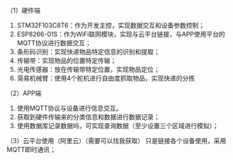 （1）硬件端
1.	STM32F103C8T6：作为开发主控，实现数据交互和设备参数控制；
2.	ESP8266-01S：作为WiFi联网模块，实现与云平台链接，与APP使用平台的MQTT协议进行数据交互；
3.	条形码识别：实现快递物品特定信息的识别和提取；
4.	传输带：实现物品的位置特定传输；
5.	光电传感器：放在传输带特定位置，实现物品定位；
6.	简易机械臂：使用4个舵机进行自由度抓取物品，实现快递的分拣

（2）APP端
1.	使用MQTT协议与设备进行信息交互。
2.	获取到硬件传输来的分类信息和数据进行数据记录；
3.	使用数据库记录数据吗，可实现查询数据（至少设置三个区域进行模拟）；

（3）云平台使用（阿里云）（需要可以找我获取）
只是链接各个设备使用，采用MQTT即时通讯；
